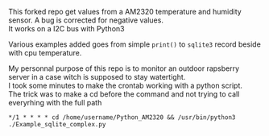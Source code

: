 
This forked repo get values from a AM2320 temperature and humidity sensor. 
A bug is corrected for negative values.  
It works on a I2C bus with Python3

Various examples added goes from simple `print()` to `sqlite3` record beside with cpu temperature.  

My personnal purpose of this repo is to monitor an outdoor rapsberry server in a case witch is supposed to stay watertight.  
I took some minutes to make the crontab working with a python script.  
The trick was to make a cd before the command and not trying to call everyrhing with the full path  

`*/1 * * * * cd /home/username/Python_AM2320 && /usr/bin/python3 ./Example_sqlite_complex.py`

